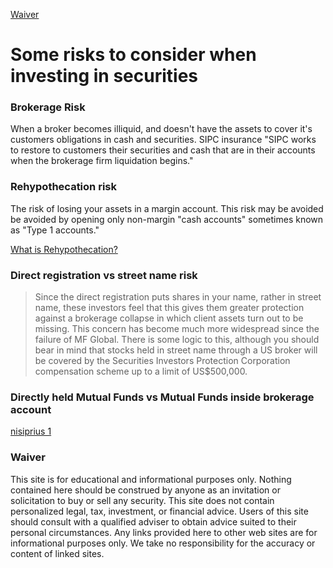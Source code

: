 
[Waiver](#waiver)

# Some risks to consider when investing in securities

### Brokerage Risk
When a broker becomes illiquid, and doesn't have the assets to cover it's customers obligations in cash and securities.
SIPC insurance 
"SIPC works to restore to customers their securities and cash that are in their accounts when the brokerage firm liquidation begins."


### Rehypothecation risk
The risk of losing your assets in a margin account.
This risk may be avoided be avoided by opening only non-margin "cash accounts" sometimes known as "Type 1 accounts."

[What is Rehypothecation?](https://www.thebalance.com/rehypothecation-investment-disaster-357232)


### Direct registration vs street name risk
> Since the direct registration puts shares in your name, rather in street name, these investors feel that this gives them greater protection against a brokerage collapse in which client assets turn out to be missing. This concern has become much more widespread since the failure of MF Global. There is some logic to this, although you should bear in mind that stocks held in street name through a US broker will be covered by the Securities Investors Protection Corporation compensation scheme up to a limit of US$500,000.


### Directly held Mutual Funds vs Mutual Funds inside brokerage account
[nisiprius 1](https://www.bogleheads.org/forum/viewtopic.php?t=218010#p3353241)


### Waiver
This site is for educational and informational purposes only. Nothing contained here should be construed by anyone as an invitation or solicitation to buy or sell any security. This site does not contain personalized legal, tax, investment, or financial advice. Users of this site should consult with a qualified adviser to obtain advice suited to their personal circumstances. Any links provided here to other web sites are for informational purposes only. We take no responsibility for the accuracy or content of linked sites.

